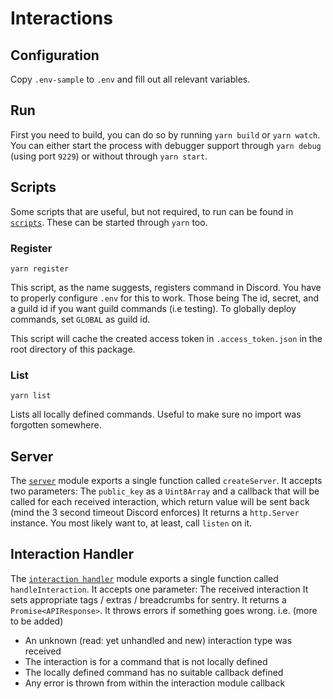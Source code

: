 # Interactions

## Configuration

Copy `.env-sample` to `.env` and fill out all relevant variables.

## Run

First you need to build, you can do so by running `yarn build` or `yarn watch`.
You can either start the process with debugger support through `yarn debug` (using port `9229`) or without through `yarn start`.

## Scripts

Some scripts that are useful, but not required, to run can be found in [`scripts`](./src/scripts/).
These can be started through `yarn` too.

### Register

`yarn register`

This script, as the name suggests, registers command in Discord.
You have to properly configure `.env` for this to work.
Those being The id, secret, and a guild id if you want guild commands (i.e testing).
To globally deploy commands, set `GLOBAL` as guild id.

This script will cache the created access token in `.access_token.json` in the root directory of this package.

### List

`yarn list`

Lists all locally defined commands.
Useful to make sure no import was forgotten somewhere.

## Server

The [`server`](./src/server.ts) module exports a single function called `createServer`.
It accepts two parameters: The `public_key` as a `Uint8Array` and a callback that will be called for each received interaction, which return value will be sent back (mind the 3 second timeout Discord enforces)
It returns a `http.Server` instance. You most likely want to, at least, call `listen` on it.

## Interaction Handler

The [`interaction handler`](./src/commands/handler.ts) module exports a single function called `handleInteraction`.
It accepts one parameter: The received interaction
It sets appropriate tags / extras / breadcrumbs for sentry.
It returns a `Promise<APIResponse>`.
It throws errors if something goes wrong. i.e. (more to be added)

- An unknown (read: yet unhandled and new) interaction type was received
- The interaction is for a command that is not locally defined
- The locally defined command has no suitable callback defined
- Any error is thrown from within the interaction module callback
